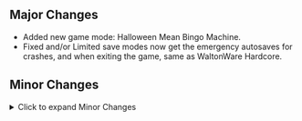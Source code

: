## Major Changes

- Added new game mode: Halloween Mean Bingo Machine.
- Fixed and/or Limited save modes now get the emergency autosaves for crashes, and when exiting the game, same as WaltonWare Hardcore.

## Minor Changes

<details>
<summary>Click to expand Minor Changes</summary>

- Adjusted the rotation of several goal randomization locations
  - The Terrorist Commander on Liberty Island now looks out over the North Dock
  - The location near the water valves in Brooklyn Bridge Station now looks towards the steam vents instead of looking at the wall
  - The location on the East side of the Rooks' territory in Brooklyn Bridge Station now looks into the hall area, instead of towards the fence
  - The location in Manderley's bathroom in mission 5 now looks towards the door instead of the wall
  - The location in the UNATCO HQ West office in mission 5 now looks vaguely towards the centre of the room, instead of being perfectly parallel with the wall
- Adjusted the location of the character in the North-West corner of Brooklyn Bridge station slightly so that they won't end up inside a box when containers get shuffled sometimes
- Slightly reduced the number of Jack-o-Lanterns when they are enabled
- Mr. H is now a separate setting
- WaltonWare countdown screen now makes a crash save
- Crash saves now use saveslot -7 instead of sharing slot -6 with regular autosaves
- Mr. H now causes less chaos in UNATCO, Tong's base, and the Vandenberg computer room (where you meet Gary)
- Tweaked seeding of Mr. H spawn locations
- Removed config options from password detection and prevention logic
- Blocked password from being detected in Jacob's Shadow: Chapter 20, as well as the MJ12 Compromised Individuals list
- Trashcans no longer drop contents when carrying across map transitions

</details>
